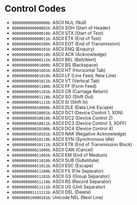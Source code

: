 # Control Codes

- `0000000000000000b`: ASCII NUL (Null)
- `0000000000000001b`: ASCII SOH (Start of Header)
- `0000000000000010b`: ASCII STX (Start of Text)
- `0000000000000011b`: ASCII ETX (End of Text)
- `0000000000000100b`: ASCII EOT (End of Transmission)
- `0000000000000101b`: ASCII ENQ (Enquiry)
- `0000000000000110b`: ASCII ACK (Acknowledge)
- `0000000000000111b`: ASCII BEL (Bell/Alert)
- `0000000000001000b`: ASCII BS (Backspace)
- `0000000000001001b`: ASCII HT (Horizontal Tab)
- `0000000000001010b`: ASCII LF (Line Feed, New Line)
- `0000000000001011b`: ASCII VT (Vertical Tab)
- `0000000000001100b`: ASCII FF (Form Feed)
- `0000000000001101b`: ASCII CR (Carriage Return)
- `0000000000001110b`: ASCII SO (Shift Out)
- `0000000000001111b`: ASCII SI (Shift In)
- `0000000000010000b`: ASCII DLE (Data Link Escape)
- `0000000000010001b`: ASCII DC1 (Device Control 1, XON)
- `0000000000010010b`: ASCII DC2 (Device Control 2)
- `0000000000010011b`: ASCII DC3 (Device Control 3, XOFF)
- `0000000000010100b`: ASCII DC4 (Device Control 4)
- `0000000000010101b`: ASCII NAK (Negative Acknowledge)
- `0000000000010110b`: ASCII SYN (Synchronous Idle)
- `0000000000010111b`: ASCII ETB (End of Transmission Block)
- `0000000000011000b`: ASCII CAN (Cancel)
- `0000000000011001b`: ASCII EM (End of Medium)
- `0000000000011010b`: ASCII SUB (Substitute)
- `0000000000011011b`: ASCII ESC (Escape)
- `0000000000011100b`: ASCII FS (File Separator)
- `0000000000011101b`: ASCII GS (Group Separator)
- `0000000000011110b`: ASCII RS (Record Separator)
- `0000000000011111b`: ASCII US (Unit Separator)
- `0000000001111111b`: ASCII DEL (Delete)
- `0000000010000101b`: Unicode NEL (Next Line)
